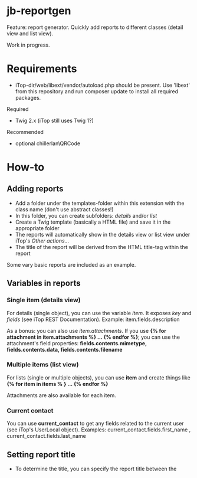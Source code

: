 # jb-reportgen

Feature: report generator. Quickly add reports to different classes (detail view and list view).

Work in progress. 

# Requirements

* iTop-dir/web/libext/vendor/autoload.php should be present. Use 'libext' from this repository and run composer update to install all required packages.

Required
- Twig 2.x (iTop still uses Twig 1?)

Recommended
- optional chillerlan\QRCode

# How-to

## Adding reports 
* Add a folder under the templates-folder within this extension with the class name (don't use abstract classes!)
* In this folder, you can create subfolders: *details* and/or *list*
* Create a Twig template (basically a HTML file) and save it in the appropriate folder
* The reports will automatically show in the details view or list view under iTop's *Other actions...*
* The title of the report will be derived from the HTML title-tag within the report

Some vary basic reports are included as an example.

## Variables in reports

### Single item (details view)

For details (single object), you can use the variable *item*. It exposes *key* and *fields* (see iTop REST Documentation). Example: item.fields.description 
 
As a bonus: you can also use *item.attachments*. If you use **{% for attachment in item.attachments %} ... {% endfor %}**; you can use the attachment's field properties: **fields.contents.mimetype, fields.contents.data, fields.contents.filename**

### Multiple items (list view)
For lists (single or multiple objects), you can use **item** and create things like **{% for item in items % } ... {% endfor %}**

Attachments are also available for each item.

### Current contact
You can use **current_contact** to get any fields related to the current user (see iTop's UserLocal object).
Examples: current_contact.fields.first_name , current_contact.fields.last_name


## Setting report title
* To determine the title, you can specify the report title between the <title> tags. This is what will be shown in iTop.

## Using iTop language strings
* If you want to use iTop Language strings, you can! 
There's a Twig Filter named dict_s in templates.
Where in iTop code you would use Dict::S('languagestring'), 
but it's the same as in iTop Portal templates, for example: {{ 'UI:Menu:ReportGenerator:ShowReport'|dict_s }} or {{ 'Class:Ticket/Attribute:ref'|dict_s }}

Hint: you can also use this for the title of the report.

## Using QR codes
A Twig filter is available to convert text/URLs to QR-code. {{ 'this string will be converted'|qr }}

## Cookbook

PHP
- shows how to add an item to iTop's "Other actions" menu in both list view and detail view
- shows how to obtain iTop from data and render it using a Twig template of your own
- shows how to add custom filters to Twig

## License
https://www.gnu.org/licenses/gpl-3.0.en.html
Copyright (C) 2019 Jeffrey Bostoen


